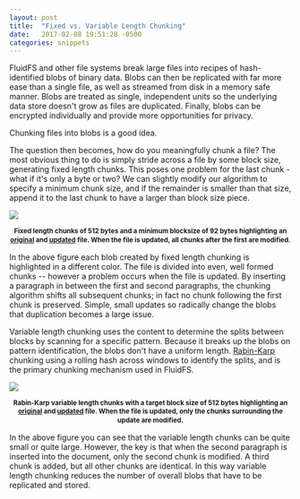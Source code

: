 ```yaml
---
layout: post
title:  "Fixed vs. Variable Length Chunking"
date:   2017-02-08 19:51:28 -0500
categories: snippets
---
```


FluidFS and other file systems break large files into recipes of hash-identified blobs of binary data. Blobs can then be replicated with far more ease than a single file, as well as streamed from disk in a memory safe manner. Blobs are treated as single, independent units so the underlying data store doesn't grow as files are duplicated. Finally, blobs can be encrypted individually and provide more opportunities for privacy.

Chunking files into blobs is a good idea.

The question then becomes, how do you meaningfully chunk a file? The most obvious thing to do is simply stride across a file by some block size, generating fixed length chunks. This poses one problem for the last chunk - what if it's only a byte or two? We can slightly modify our algorithm to specify a minimum chunk size, and if the remainder is smaller than that size, append it to the last chunk to have a larger than block size piece.

<img src="{{site.base_url }}/assets/images/2017-02-08-fixed-length-chunking.png" usemap="#fixedmap">

<map name="fixedmap">
    <area shape="rect" coords="0,0,324,279" href="{{site.base_url }}/assets/images/2017-02-08-lorem-fixed-chunks.png" alt="Original with Fixed Length Chunks">
    <area shape="rect" coords="324,0,648,279" href="{{site.base_url }}/assets/images/2017-02-08-lorem-insert-fixed-chunks.png" alt="Updated with Fixed Length Chunks">
</map>

<p style="text-align:center; line-height:1.1em"><small><strong>Fixed length chunks of 512 bytes and a minimum blocksize of 92 bytes highlighting an <a href="{{site.base_url }}/assets/images/2017-02-08-lorem-fixed-chunks.png">original</a> and <a href="{{site.base_url }}/assets/images/2017-02-08-lorem-insert-fixed-chunks.png">updated</a> file. When the file is updated, all chunks after the first are modified.</strong></small></p>

In the above figure each blob created by fixed length chunking is highlighted in a different color. The file is divided into even, well formed chunks -- however a problem occurs when the file is updated. By inserting a paragraph in between the first and second paragraphs, the chunking algorithm shifts all subsequent chunks; in fact no chunk following the first chunk is preserved. Simple, small updates so radically change the blobs that duplication becomes a large issue.

Variable length chunking uses the content to determine the splits between blocks by scanning for a specific pattern. Because it breaks up the blobs on pattern identification, the blobs don't have a uniform length.  [Rabin-Karp](https://github.com/YADL/yadl/wiki/Rabin-Karp-for-Variable-Chunking) chunking using a rolling hash across windows to identify the splits, and is the primary chunking mechanism used in FluidFS.

<img src="{{site.base_url }}/assets/images/2017-02-08-variable-chunking.png" usemap="#variablemap">

<map name="variablemap">
    <area shape="rect" coords="0,0,324,279" href="{{site.base_url }}/assets/images/2017-02-08-lorem-variable-chunks.png" alt="Original with Variable Chunks">
    <area shape="rect" coords="324,0,648,279" href="{{site.base_url }}/assets/images/2017-02-08-lorem-insert-variable-chunks.png" alt="Updated with Variable Chunks">
</map>

<p style="text-align:center; line-height:1.1em"><small><strong>Rabin-Karp variable length chunks with a target block size of 512 bytes highlighting an <a href="{{site.base_url }}/assets/images/2017-02-08-lorem-variable-chunks.png">original</a> and <a href="{{site.base_url }}/assets/images/2017-02-08-lorem-insert-variable-chunks.png">updated</a> file. When the file is updated, only the chunks surrounding the update are modified.</strong></small></p>

In the above figure you can see that the variable length chunks can be quite small or quite large. However, the key is that when the second paragraph is inserted into the document, only the second chunk is modified. A third chunk is added, but all other chunks are identical. In this way variable length chunking reduces the number of overall blobs that have to be replicated and stored.
